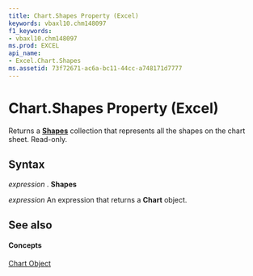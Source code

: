 ```yaml
---
title: Chart.Shapes Property (Excel)
keywords: vbaxl10.chm148097
f1_keywords:
- vbaxl10.chm148097
ms.prod: EXCEL
api_name:
- Excel.Chart.Shapes
ms.assetid: 73f72671-ac6a-bc11-44cc-a748171d7777
---
```



# Chart.Shapes Property (Excel)

Returns a  **[Shapes](shapes-object-excel.md)** collection that represents all the shapes on the chart sheet. Read-only.


## Syntax

 _expression_ . **Shapes**

 _expression_ An expression that returns a **Chart** object.


## See also


#### Concepts


[Chart Object](chart-object-excel.md)


